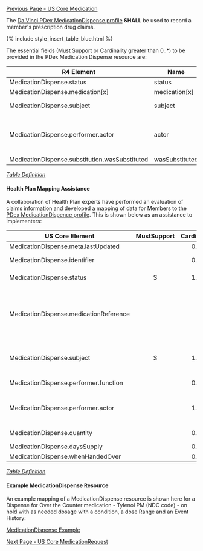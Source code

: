 [Previous Page - US Core Medication](USCoreMedication.html)

The  [Da Vinci PDex MedicationDispense profile](https://build.fhir.org/ig/HL7/davinci-hrex/StructureDefinition-pdex-medicationdispense.html)  **SHALL** be used to record a member's prescription drug claims.

{% include style_insert_table_blue.html %}

The essential fields (Must Support or Cardinality greater than 0..*) to be provided in the PDex Medication Dispense resource are:

| R4 Element                                     | Name            | Cardinality | Type                                                                                              |
|------------------------------------------------|-----------------|:-----------:|---------------------------------------------------------------------------------------------------|
| MedicationDispense.status                      |  status         |     1..1    | code                                                                                              |
| MedicationDispense.medication[x]               |  medication[x]  |     1..1    |                                                                                                   |
| MedicationDispense.subject                     |  subject        |     1..1    | Reference(Patient \| Group)                                                                       |
| MedicationDispense.performer.actor             |  actor          |     1..1    | Reference(Practitioner \| PractitionerRole \| Organization \| Patient \| Device \| RelatedPerson) |
| MedicationDispense.substitution.wasSubstituted |  wasSubstituted |     1..1    | boolean                                                                                           |


<i>[Table Definition](index.html#mapping-adjudicated-claims-information-to-clinical-resources)</i>



#### Health Plan Mapping Assistance

A collaboration of Health Plan experts have performed an evaluation of claims information and developed a mapping of  data for Members to the [PDex MedicationDispence profile](https://build.fhir.org/ig/HL7/davinci-hrex/StructureDefinition-pdex-medicationdispense.html). This is shown below as an assistance  to implementers:

| US Core Element                        | MustSupport | Cardinality | CARIN-BB Element                                                                       | CPCDS Element Mapping                                                                                                                                                                                     |
|----------------------------------------|:-----------:|:-----------:|----------------------------------------------------------------------------------------|-----------------------------------------------------------------------------------------------------------------------------------------------------------------------------------------------------------|
| MedicationDispense.meta.lastUpdated    |             |     0..1    | ExplanationOfBenefit.meta.lastUpdated                                                  | [{"163":"EOB Last Updated Date"}]                                                                                                                                                                         |
| MedicationDispense.identifier          |             |     0..*    | ExplanationOfBenefit.Identifier                                                        | [{"35":"RX service reference number"}]                                                                                                                                                                    |
| MedicationDispense.status              |      S      |     1..1    | ExplanationOfBenefit.status                                                            | [{"140":"Claim processing status code<br>"}]                                                                                                                                                              |
| MedicationDispense.medicationReference |             |             | ExplanationOfBenefit.supportingInfo.code, ExplanationOfBenefit.detail.productOrService | [{"79":"NCPDP field # 408-D8 (Dispensed As Written (DAW)/Product Selection Code) https://ushik.ahrq.gov/ViewItemDetails?itemKey=200387000&system=sdo"}, {"38, 78":"National drug code<br>Compound Code"}] |
| MedicationDispense.subject             |      S      |     1..1    | ExplanationOfBenefit.patient                                                           | [{"Ref (1), Ref (109)":"Member id, Patient account number"}, {"Ref (191)":"Unique Member ID"}, {"Ref (110)":"Medical record number"}                                                                      |
| MedicationDispense.performer.function  |             |     0..1    | ExplanationOfBenefit.careTeam.role                                                     | [{"165":"Care Team Role (Value pcp\|Prescribing)"}]                                                                                                                                                       |
| MedicationDispense.performer.actor     |             |     1..1    | ExplanationOfBenefit.careTeam.provider                                                 | [{"Ref(96,122)":"Provider NPIs"}, {"Ref(169,172)":"Provider Names"}, {"94, 167":"Claum billing provider NPI, Claim billing provider name"}                                                                |
| MedicationDispense.quantity            |             |     0..1    | ExplanationOfBenefit.item.quantity                                                     | [{""39,151"":"Quantity dispensed \| Quantity Qualifier Code"}                                                                                                                                             |
| MedicationDispense.daysSupply          |             |     0..1    | ExplanationOfBenefit.supportingInfo.valueQuantity                                      | [{"77":"Days supply"}]                                                                                                                                                                                    |
| MedicationDispense.whenHandedOver      |             |     0..1    | ExplanationOfBenefit.item.servicedDate                                                 | [{"90":"Service (from) date"}]                                                                                                                                                                            |


<i>[Table Definition](index.html#mapping-adjudicated-claims-information-to-clinical-resources)</i>

#### Example MedicationDispense Resource

An example mapping of a MedicationDispense resource is shown here for a Dispense for Over the Counter medication - Tylenol PM (NDC code) - on hold with as needed dosage with a condition, a dose Range and an Event History:

[MedicationDispense Example](MedicationDispense-1000001.html)



[Next Page - US Core MedicationRequest](USCoreMedicationRequest.html)
